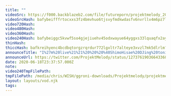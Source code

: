 ```yaml
---
title: ""
videoSrc: https://f000.backblazeb2.com/file/futureporn/projektmelody_2020-06-18_23-30-07.mkv
videoSrcHash: bafybeifffrtocxxs3fz4bmvhuo6tjsvyfmdkwdasfv6nvrllv4m6pz7lha?filename=projektmelody-chaturbate-20200618T233757Z-source.mp4
video720Hash: 
video480Hash: 
video360Hash: 
video240Hash: bafybeiggc5kvwf5so4gjejiuehv45odxwayue64yggxs33lquaqfx2ayhu?filename=projektmelody-chaturbate-20200618T233757Z-240p.mp4
thinHash: 
thiccHash: bafkreihyenc4bcdbqtorgzrqrdur772lgxltr7alteye3xvzl7mk5dlrlm?filename=20200618T233757Z-thicc.jpg
announceTitle: "I%27m%20live%21%21%20%20%20%40ShimoHisae%20DJing%20tonight%21%21"
announceUrl: https://twitter.com/ProjektMelody/status/1273761903664336897
date: 2020-06-18T23:37:57.000Z
note: 
video240TmpFilePath: 
tmpFilePath: /media/chris/WISH/ggroni-downloads/Projektmelody/projektmelody_2020-06-18_23-30-07.mkv
layout: layouts/vod.njk
tags:
---
```

